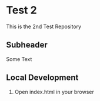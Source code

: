 # Test 2

This is the 2nd Test Repository

## Subheader

Some Text

## Local Development

1. Open index.html in your browser
